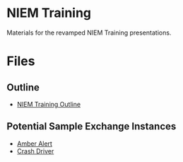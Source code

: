 # NIEM Training

Materials for the revamped NIEM Training presentations.

# Files

## Outline

- [NIEM Training Outline](https://github.com/NIEM/NIEM-Training/blob/main/NIEM%20Training%20Outline.md)

## Potential Sample Exchange Instances 

- [Amber Alert](https://github.com/NIEM/NIEM-Training/blob/main/Exchange%20Examples/Amber%20Alert.md)
- [Crash Driver](https://github.com/NIEM/NIEM-Training/blob/main/Exchange%20Examples/Crash%20Driver.md)

